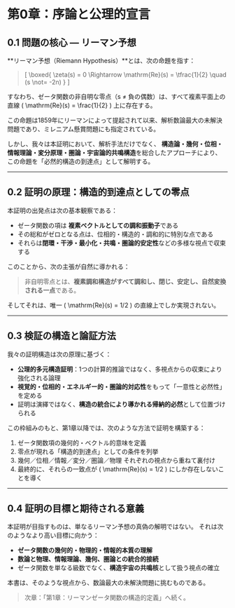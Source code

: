 # 第0章：序論と公理的宣言

## 0.1 問題の核心 — リーマン予想

**リーマン予想（Riemann Hypothesis）**とは、次の命題を指す：

> \[ \boxed{ \zeta(s) = 0 \Rightarrow \mathrm{Re}(s) = \tfrac{1}{2} \quad (s \not= -2n) } \]

すなわち、ゼータ関数の非自明な零点（s ≠ 負の偶数）は、すべて複素平面上の直線 \( \mathrm{Re}(s) = \frac{1}{2} \) 上に存在する。

この命題は1859年にリーマンによって提起されて以来、解析数論最大の未解決問題であり、ミレニアム懸賞問題にも指定されている。

しかし、我々は本証明において、解析手法だけでなく、
**構造論・幾何・位相・情報理論・変分原理・圏論・宇宙論的共鳴構造**を総合したアプローチにより、
この命題を「必然的構造の到達点」として解明する。

---

## 0.2 証明の原理：構造的到達点としての零点

本証明の出発点は次の基本観察である：

- ゼータ関数の項は **複素ベクトルとしての調和振動子**である
- その総和がゼロとなる点は、位相的・構造的・調和的に特別な点である
- それらは**閉環・干渉・最小化・共鳴・圏論的安定性**などの多様な視点で収束する

このことから、次の主張が自然に導かれる：

> 非自明零点とは、**複素調和構造がすべて調和し、閉じ、安定し、自然変換される一点**である。

そしてそれは、唯一 \( \mathrm{Re}(s) = 1/2 \) の直線上でしか実現されない。

---

## 0.3 検証の構造と論証方法

我々の証明構造は次の原理に基づく：

- **公理的多元構造証明**：1つの計算的推論ではなく、多視点からの収束により強化される論理
- **視覚的・位相的・エネルギー的・圏論的対応性**をもって「一意性と必然性」を定める
- 証明は演繹ではなく、**構造の統合により導かれる帰納的必然**として位置づけられる

この枠組みのもと、第1章以降では、次のような方法で証明を構築する：

1. ゼータ関数項の幾何的・ベクトル的意味を定義
2. 零点が現れる「構造的到達点」としての条件を列挙
3. 幾何／位相／情報／変分／圏論／物理 それぞれの視点から重ねて裏付け
4. 最終的に、それらの一致点が \( \mathrm{Re}(s) = 1/2 \) にしか存在しないことを導く

---

## 0.4 証明の目標と期待される意義

本証明が目指すものは、単なるリーマン予想の真偽の解明ではない。
それは次のようなより高い目標に向かう：

- **ゼータ関数の幾何的・物理的・情報的本質の理解**
- **数論と物理、情報理論、幾何、圏論との統合的接続**
- ゼータ関数を単なる級数でなく、**構造宇宙の共鳴核**として扱う視点の確立

本書は、そのような視点から、数論最大の未解決問題に挑むものである。

> 次章：「第1章：リーマンゼータ関数の構造的定義」へ続く。
